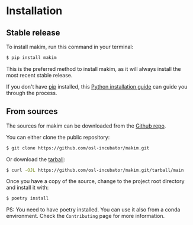# Installation

## Stable release

To install makim, run this command in your
terminal:

```bash
$ pip install makim
```

This is the preferred method to install makim,
as it will always install the most recent stable release.

If you don't have [pip](https://pip.pypa.io) installed, this
[Python installation guide](http://docs.python-guide.org/en/latest/starting/installation/)
can guide you through the process.

## From sources

The sources for makim can be downloaded from
the [Github repo](https://github.com/osl-incubator/makim.git).

You can either clone the public repository:

```bash
$ git clone https://github.com/osl-incubator/makim.git
```

Or download the
[tarball](https://github.com/osl-incubator/makim.git/tarball/main):

```bash
$ curl -OJL https://github.com/osl-incubator/makim.git/tarball/main
```

Once you have a copy of the source, change to the project root directory
and install it with:

```bash
$ poetry install
```

PS: You need to have poetry installed. You can use it also from a conda
environment. Check the `Contributing` page for more information.
